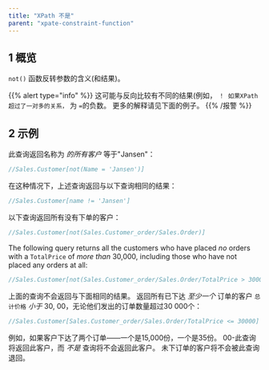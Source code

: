 ```yaml
---
title: "XPath 不是"
parent: "xpate-constraint-function"
---
```


## 1 概览

`not()` 函数反转参数的含义(和结果)。

{{% alert type="info" %}}
这可能与反向比较有不同的结果(例如， `！ 如果XPath 超过了一对多的关系，` 为 `=`的负数。 更多的解释请见下面的例子。
{{% /报警 %}}

## 2 示例

此查询返回名称为 *的所有客户* 等于"Jansen"：

```java
//Sales.Customer[not(Name = 'Jansen')]
```

在这种情况下，上述查询返回与以下查询相同的结果：

```java
//Sales.Customer[name != 'Jansen']
```

以下查询返回所有没有下单的客户：

```java
//Sales.Customer[not(Sales.Customer_order/Sales.Order)]
```

The following query returns all the customers who have placed *no* orders with a `TotalPrice` of *more than* 30,000, including those who have not placed any orders at all:

```java
//Sales.Customer[not(Sales.Customer_order/Sales.Order/TotalPrice > 30000)]
```

上面的查询不会返回与下面相同的结果。 返回所有已下达 *至少一个* 订单的客户 `总计价格` *小于* 30, 00，无论他们发出的订单数量超过30 000个：

```java
//Sales.Customer[Sales.Customer_order/Sales.Order/TotalPrice <= 30000]
```
例如，如果客户下达了两个订单——一个是15,000份，一个是35份。 00-此查询将返回此客户，而 *不是* 查询将不会返回此客户。 未下订单的客户将不会被此查询退回。
